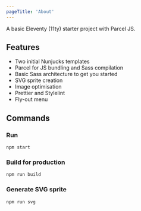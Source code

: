 ```yaml
---
pageTitle: 'About'
---
```


A basic Eleventy (11ty) starter project with Parcel JS.

## Features

- Two initial Nunjucks templates
- Parcel for JS bundling and Sass compilation
- Basic Sass architecture to get you started
- SVG sprite creation
- Image optimisation
- Prettier and Stylelint
- Fly-out menu

## Commands

### Run

```
npm start
```

### Build for production

```
npm run build
```

### Generate SVG sprite

```
npm run svg
```
